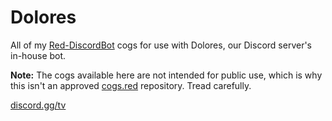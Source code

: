 # Dolores
All of my [Red-DiscordBot](https://github.com/Twentysix26/Red-DiscordBot) cogs for use with Dolores, our Discord server's in-house bot.


**Note:** The cogs available here are not intended for public use, which is why this isn't an approved [cogs.red](http://cogs.red) repository. Tread carefully.


[discord.gg/tv](https://discord.gg/tv)
